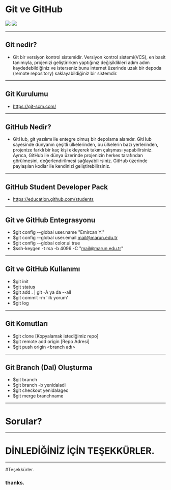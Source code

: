 # Git ve GitHub
![](/img/git.png)
![](/img/github.png)

---

## Git nedir?
- Git bir versiyon kontrol sistemidir.  Versiyon kontrol sistemi(VCS), en basit tanımıyla, projenizi geliştirirken yaptığınız değişiklikleri adım adım kaydedebildiğiniz ve isterseniz bunu internet üzerinde uzak bir depoda (remote repository) saklayabildiğiniz bir sistemdir. 

---

## Git Kurulumu

- https://git-scm.com/

---

## GitHub Nedir?

- GitHub, git yazılımı ile entegre olmuş bir depolama alanıdır. GitHub sayesinde dünyanın çeşitli ülkelerinden, bu ülkelerin bazı yerlerinden, projenize farklı bir kaç kişi ekleyerek takım çalışması yapabilirsiniz. Ayrıca, GitHub ile dünya üzerinde projenizin herkes tarafından görülmesini, değerlendirilmesi sağlayabilirsiniz. GitHub üzerinde paylaşılan kodlar ile kendinizi geliştirebilirsiniz.


---

## GitHub Student Developer Pack

- https://education.github.com/students

---

## Git ve GitHub Entegrasyonu

- $git config --global user.name "Emircan Y."
- $git config --global user.email mail@marun.edu.tr
- $git config --global color.ui true
- $ssh-keygen -t rsa -b 4096 -C "mail@marun.edu.tr"

---

## Git ve GitHub Kullanımı

- $git init
- $git status
- $git add . | git -A ya da --all
- $git commit -m 'ilk yorum' 
- $git log


---

## Git Komutları
- $git clone [Kopyalamak istediğimiz repo]
- $git remote add origin [Repo Adresi]
- $git push origin <branch adı>

---

## Git Branch (Dal) Oluşturma
- $git branch 
- $git branch -b yenidaladi
- $git checkout yenidalagec
- $git merge branchname
---

# Sorular?

---

# DİNLEDİĞİNİZ İÇİN TEŞEKKÜRLER.

---

#Teşekkürler.
### thanks.
